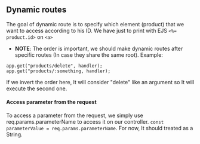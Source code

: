 ## Dynamic routes
The goal of dynamic route is to specify which element (product) that we want to access according to his ID. We have just to print with EJS `<%= product.id>` on `<a>`
* **NOTE**: The order is important, we should make dynamic routes after specific routes (In case they share the same root). Example: 
```
app.get("products/delete", handler);
app.get("products/:something, handler);
```
If we invert the order here, It will consider "delete" like an argument so It will execute the second one.

#### Access parameter from the request
To access a parameter from the request, we simply use req.params.parameterName to access it on our controller. `const parameterValue = req.params.parameterName`. For now, It should treated as a String.